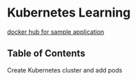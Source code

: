 # Kubernetes Learning
[docker hub for sample application](https://hub.docker.com/repository/docker/adityashahi/myapp)



## Table of Contents
Create Kubernetes cluster and add pods

